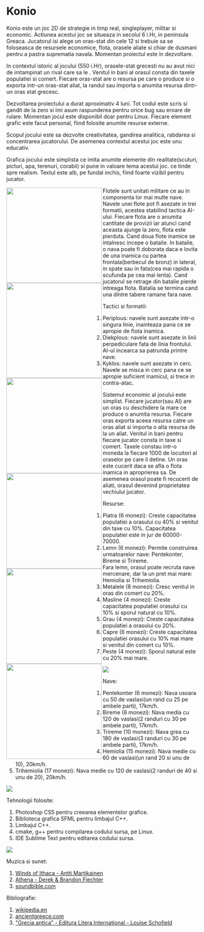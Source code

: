 # Konio

Konio este un joc 2D de strategie in timp real, singleplayer, militar si economic. Actiunea acestui joc se situeaza in secolul 6 i.Hr, in peninsula Greaca. Jucatorul isi alege un oras-stat din cele 12 si trebuie sa se foloseasca de resursele economice, flota, orasele aliate si chiar de dusmani pentru a pastra suprematia navala. Momentan proiectul este in dezvoltare.<br/>

In contextul istoric al jocului (550 i.Hr), orasele-stat grecesti nu au avut nici de imtampinat un rival care sa le . Venitul in bani al orasul consta din taxele populatiei si comert. Fiecare oras-stat are o resursa pe care o produce si o exporta intr-un oras-stat aliat, la randul sau importa o anumita resursa dintr-un oras stat grecesc.<br/>

Dezvoltarea proiectului a durat aproximativ 4 luni. Tot codul este scris si gandit de la zero si imi asum raspunderea pentru orice bug sau eroare de rulare. Momentan jocul este disponibil doar pentru Linux. Fiecare element grafic este facut personal, fiind folosite anumite resurse externe.<br/>

Scopul jocului este sa dezvolte creativitatea, gandirea analitica, rabdarea si concentrarea jucatorului. De asemenea contextul acestui joc este unu educativ.<br/>

Grafica jocului este simplista ce imita anumite elemente din realitate(scuturi, picturi, apa, terenuri, corabii) si pune in valoare tema acestui joc. ce tinde spre realism. Textul este alb, pe fundal inchis, fiind foarte vizibil pentru jucator.<br/>

<img height=250 align=left src='https://raw.githubusercontent.com/BalescuOvidiu/Konio/master/Gallery/0.png'/>
<img height=250 align=left src='https://raw.githubusercontent.com/BalescuOvidiu/Konio/master/Gallery/1.png'/>

Flotele sunt unitati militare ce au in componenta lor mai multe nave. Navele unei flote pot fi asezate in trei formatii, acestea stabilind tactica AI-ului. Fiecare flota are o anumita cantitate de provizii iar atunci cand aceasta ajunge la zero, flota este pierduta. Cand doua flote inamice se intalnesc incepe o batalie. In batalie, o nava poate fi doborata daca e lovita de una inamica cu partea frontala(berbecul de bronz) in lateral, in spate sau in fata(cea mai rapida o scufunda pe cea mai lenta). Cand jucatorul se retrage din batalie pierde intreaga flota. Batalia se termina cand una dintre tabere ramane fara nave.<br/>

<img height=250 align=left src='https://raw.githubusercontent.com/BalescuOvidiu/Konio/master/Gallery/7.png'/>
<img height=250 align=left src='https://raw.githubusercontent.com/BalescuOvidiu/Konio/master/Gallery/8.png'/>

Tactici si formatii:<br/>
1. Periplous: navele sunt asezate intr-o singura linie, inainteaza pana ce se apropie de flota inamica.<br/>
2. Diekplous: navele sunt asezate in linii perpediculare fata de linia frontului. AI-ul  incearca sa patrunda printre nave.<br/>
3. Kyklos: navele sunt asezate in cerc. Navele se misca in cerc pana ce se apropie suficient inamicul, si trece in contra-atac.<br/>

<img height=250 align=left src='https://raw.githubusercontent.com/BalescuOvidiu/Konio/master/Gallery/10.png'/>
<img height=250 align=left src='https://raw.githubusercontent.com/BalescuOvidiu/Konio/master/Gallery/11.png'/>

Sistemul economic al jocului este simplist. Fiecare jucator(sau AI) are un oras cu deschidere la mare ce produce o anumita resursa. Fiecare oras exporta aceea resursa catre un oras aliat si importa o alta resursa de la un aliat. Venitul in bani pentru fiecare jucator consta in taxe si comert. Taxele constau intr-o moneda la fiecare 1000 de locuitori al oraselor pe care il detine. Un oras este cucerit daca se afla o flota inamica in aproprierea sa. De asemenea orasul poate fi recucerit de aliati, orasul devenind proprietatea vechiului jucator.<br/>

Resurse:<br/>
1. Piatra (6 monezi): Creste capacitatea populatiei a orasului cu 40% si venitul din taxe cu 10%. Capacitatea populatiei este in jur de 60000-70000.<br/>
2. Lemn (6 monezi): Permite construirea urmatoarelor nave: Pentekonter, Bireme si Trireme.<br/>
   Fara lemn, orasul poate recruta nave mercenare, dar la un pret mai mare: Hemiolia si Trihemiolia.<br/>
3. Metalele (8 monezi): Cresc venitul in oras din comert cu 20%.<br/>
4. Masline (4 monezi): Creste capacitatea populatiei orasului cu 10% si sporul natural cu 10%.<br/>
5. Grau (4 monezi): Creste capacitatea populatiei a orasului cu 20%.<br/>
6. Capre (6 monezi): Creste capacitatea populatiei orasului cu 10% mai mare si venitul din comert cu 10%.<br>
7. Peste (4 monezi): Sporul natural este cu 20% mai mare.<br/>

<img src='https://raw.githubusercontent.com/BalescuOvidiu/Konio/master/Gallery/5.png'/>

Nave:<br/>
1. Pentekonter (6 monezi): Nava usoara cu 50 de vaslasi(un rand cu 25 pe ambele parti), 17km/h.<br/>
2. Bireme (8 monezi): Nava media cu 120 de vaslasi(2 randuri cu 30 pe ambele parti), 17km/h.<br/>
3. Trireme (10 monezi): Nava grea cu 180 de vaslasi(3 randuri cu 30 pe ambele parti), 17km/h.<br/>
4. Hemiolia (15 monezi): Nava medie cu 60 de vaslasi(un rand 20 si unu de 10), 20km/h.<br/>
5. Trihemiolia (17 monezi): Nava medie cu 120 de vaslasi(2 randuri de 40 si unu de 20), 20km/h.<br/>

<img src='https://raw.githubusercontent.com/BalescuOvidiu/Konio/master/Gallery/4.png'/>

Tehnologii folosite:<br/>
1. Photoshop CS5 pentru creearea elementelor grafice.<br/>
2. Biblioteca grafica SFML pentru limbajul C++.<br/>
3. Limbajul C++.<br/>
4. cmake, g++ pentru compilarea codului sursa, pe Linux.<br/>
5. IDE Sublime Text pentru editarea codului sursa.<br/>

<img src='https://raw.githubusercontent.com/BalescuOvidiu/Konio/master/Gallery/2.png'/>

Muzica si sunet:<br/>
1. <a href='https://www.youtube.com/watch?v=Eh51m6glEHo'>Winds of Ithaca - Antti Martikainen</a><br/>
2. <a href='https://www.youtube.com/watch?v=L-xEJxmxY_w'>Athena - Derek & Brandon Fiechter</a><br/>
3. <a href='www.soundbible.com'>soundbible.com</a><br/>

Bibliografie:<br/>
1. <a href='www.wikipedia.en'>wikipedia.en</a><br/>
2. <a href='www.ancientgreece.com'>ancientgreece.com</a><br/>
3. <a href='http://www.piticipecreier.ro/carte/52338-Grecia-antica.html'>"Grecia antica" - Editura Litera International - Louise Schofield</a><br/>

